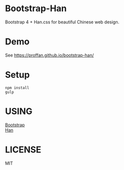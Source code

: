 # Bootstrap-Han

Bootstrap 4 + Han.css for beautiful Chinese web design.

# Demo

See https://proffan.github.io/bootstrap-han/

# Setup

```
npm install
gulp
```

# USING

[Bootstrap](http://getbootstrap.com)  
[Han](//github.com/ethantw/Han)

# LICENSE

MIT

